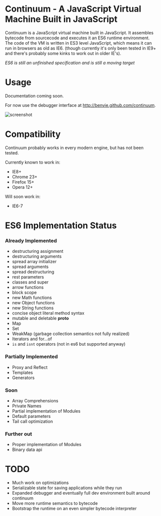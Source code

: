 # Continuum - A JavaScript Virtual Machine Built in JavaScript

Continuum is a JavaScript virtual machine built in JavaScript. It assembles bytecode from sourcecode and executes it an ES6 runtime environment. The code of the VM is written in ES3 level JavaScript, which means it can run in browsers as old as IE6. (though currently it's only been tested in IE9+ and there's probably some kinks to work out in older IE's).

*ES6 is still an unfinished specification and is still a moving target*

# Usage

Documentation coming soon.

For now use the debugger interface at http://benvie.github.com/continuum.

![screenshot](https://raw.github.com/Benvie/continuum/gh-pages/docs/screenshot.png)

# Compatibility
Continuum probably works in every modern engine, but has not been tested.

Currently known to work in:

* IE8+
* Chrome 23+
* Firefox 15+
* Opera 12+

Will soon work in:

* IE6-7

# ES6 Implementation Status

### Already Implemented

* destructuring assignment
* destructuring arguments
* spread array initializer
* spread arguments
* spread destructuring
* rest parameters
* classes and super
* arrow functions
* block scope
* new Math functions
* new Object functions
* new String functions
* concise object literal method syntax
* mutable and deletable __proto__
* Map
* Set
* WeakMap (garbage collection semantics not fully realized)
* Iterators and for...of
* `is` and `isnt` operators (not in es6 but supported anyway)

### Partially Implemented

* Proxy and Reflect
* Templates
* Generators

### Soon
* Array Comprehensions
* Private Names
* Partial implementation of Modules
* Default parameters
* Tail call optimization

### Further out
* Proper implementation of Modules
* Binary data api


# TODO
* Much work on optimizations
* Serializable state for saving applications while they run
* Expanded debugger and eventually full dev environment built around continuum
* Move more runtime semantics to bytecode
* Bootstrap the runtime on an even simpler bytecode interpreter
